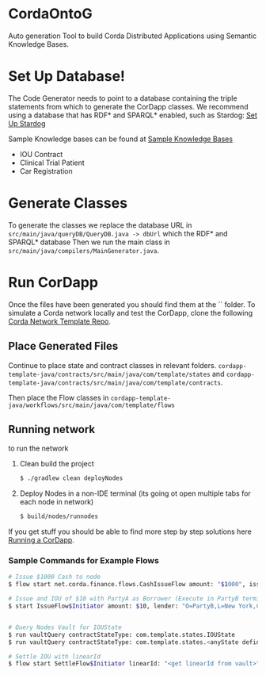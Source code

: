 # CordaOntoG
Auto generation Tool to build Corda Distributed Applications using Semantic Knowledge Bases.

# Set Up Database!

The Code Generator needs to point to a database containing the triple statements from which to generate the CorDapp classes.
We recommend using a database that has RDF* and SPARQL* enabled, such as Stardog: [Set Up Stardog](https://www.stardog.com/get-started/)

Sample Knowledge bases can be found at  [Sample Knowledge Bases](https://github.com/QUzair/cordaOntoG/tree/master/CorDapp%20Knowledge%20Bases)
  - IOU Contract
  - Clinical Trial Patient
  - Car Registration

# Generate Classes
To generate the classes we replace the database URL in `src/main/java/queryDB/QueryDB.java -> dbUrl` which the RDF* and SPARQL* database
Then we run the main class in `src/main/java/compilers/MainGenerator.java`.

# Run CorDapp
Once the files have been generated you should find them at the `` folder.
To simulate a Corda network locally and test the CorDapp, clone the following [Corda Network Template Repo](https://github.com/QUzair/cordapp-template-java).

## Place Generated Files
Continue to place state and contract classes in relevant folders. `cordapp-template-java/contracts/src/main/java/com/template/states` and `cordapp-template-java/contracts/src/main/java/com/template/contracts`.

Then place the Flow classes in `cordapp-template-java/workflows/src/main/java/com/template/flows`


## Running network
to run the network 
1. Clean build the project
    ```sh
    $ ./gradlew clean deployNodes
    ```
2. Deploy Nodes in a non-IDE terminal (its going ot open multiple tabs for each node in network)
    ```sh
    $ build/nodes/runnodes
    ```

If you get stuff you should be able to find more step by step solutions here [Running a CorDapp](https://docs.corda.net/docs/corda-os/4.4/hello-world-running.html). 

### Sample Commands for Example Flows
```sh
# Issue $1000 Cash to node
$ flow start net.corda.finance.flows.CashIssueFlow amount: "$1000", issuerBankPartyRef: "00", notary: "O=Notary,L=London,C=GB"

# Issue and IOU of $10 with PartyA as Borrower (Execute in PartyB terminal)
$ start IssueFlow$Initiator amount: $10, lender: "O=PartyB,L=New York,C=US", borrower: "O=PartyA,L=London,C=GB" , externalId: "1234" 


# Query Nodes Vault for IOUState
$ run vaultQuery contractStateType: com.template.states.IOUState
$ run vaultQuery contractStateType: com.template.states.<anyState defined in CorDapp>

# Settle IOU with linearId
$ flow start SettleFlow$Initiator linearId: "<get linearId from vault>", amount: "$10”, lender: "O=PartyB,L=New York,C=US"
```

